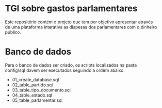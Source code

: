 # TGI sobre gastos parlamentares

Este repositório contém o projeto que tem por objetivo apresentar através de uma plataforma
interativa as dispesas dos parlamentares com o dinheiro público.

# Banco de dados

Para o banco de dados ser criado, os scripts localizados na pasta config/sql davem ser executados
seguindo a ordem abaixo:
 
  * 01_create_database.sql
  * 02_table_partido.sql
  * 03_table_tipo_documento.sql
  * 04_table_estado.sql
  * 05_table_parlamentar.sql
